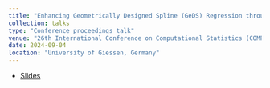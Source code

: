 ```yaml
---
title: "Enhancing Geometrically Designed Spline (GeDS) Regression through Generalized Additive Models and Functional Gradient Boosting"
collection: talks
type: "Conference proceedings talk"
venue: "26th International Conference on Computational Statistics (COMPSTAT)"
date: 2024-09-04
location: "University of Giessen, Germany"
---
```


- [Slides](/files/Conferences/COMPSTAT_2024.pdf)
